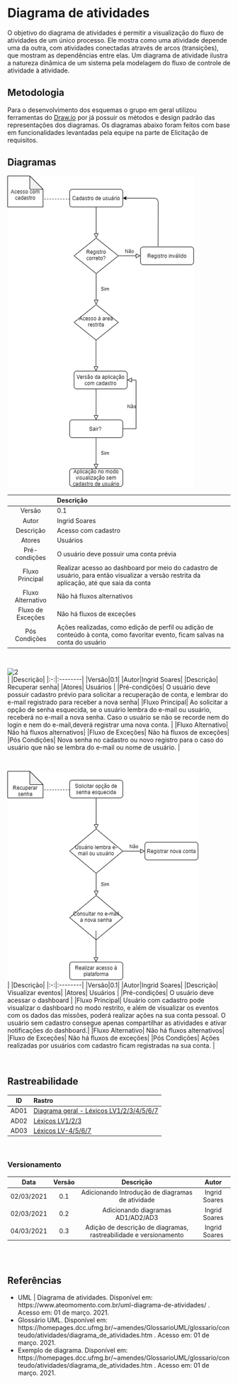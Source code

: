 # Diagrama de atividades

O objetivo do diagrama de atividades é permitir a visualização do fluxo de atividades de um único processo. Ele mostra como uma atividade depende uma da outra, com atividades conectadas através de arcos (transições), que mostram as dependências entre elas. Um diagrama de atividade ilustra a natureza dinâmica de um sistema pela modelagem do fluxo de controle de atividade à atividade.

## Metodologia 

Para o desenvolvimento dos esquemas o grupo em geral utilizou ferramentas do [Draw.io](https://app.diagrams.net/)  por já possuir os métodos e design padrão das representações dos diagramas. 
Os diagramas abaixo foram feitos com base em funcionalidades levantadas pela equipe na parte de Elicitação de requisitos.

 
 
## Diagramas 

![1](../../../assets/img/modeling/activity/AcessoComCadastro.png)

|   |Descrição|
|:-:|:--------|
|Versão|0.1|
|Autor|Ingrid Soares|
|Descrição| Acesso com cadastro|
|Atores| Usuários |
|Pré-condições| O usuário deve possuir uma conta prévia |
|Fluxo Principal|Realizar acesso ao dashboard por meio do cadastro de usuário, para então visualizar a versão restrita da aplicação, até que saia da conta|
|Fluxo Alternativo| Não há fluxos alternativos|
|Fluxo de Exceções| Não há fluxos de exceções|
|Pós Condições| Ações realizadas, como edição de perfil ou adição de conteúdo à conta, como favoritar evento, ficam salvas na conta do usuário |

<br>

![2](../../../assets/img/modeling/activity/CriarUsuário.png)
<br>
|   |Descrição|
|:-:|:--------|
|Versão|0.1|
|Autor|Ingrid Soares|
|Descrição| Recuperar senha|
|Atores| Usuários |
|Pré-condições| O usuário deve possuir cadastro prévio para solicitar a recuperação de conta, e lembrar do e-mail registrado para receber a nova senha|
|Fluxo Principal| Ao solicitar a opção de senha esquecida, se o usuário lembra do e-mail ou usuário, receberá no e-mail a nova senha. Caso o usuário se não se recorde nem do login e nem do e-mail,deverá registrar uma nova conta.  |
|Fluxo Alternativo| Não há fluxos alternativos|
|Fluxo de Exceções| Não há fluxos de exceções|
|Pós Condições| Nova senha no cadastro ou novo registro para o caso do usuário que não se lembra do e-mail ou nome de usuário. |

<br>

![3](../../../assets/img/modeling/activity/RecuperarSenha.png)
<br>
|   |Descrição|
|:-:|:--------|
|Versão|0.1|
|Autor|Ingrid Soares|
|Descrição| Visualizar eventos|
|Atores| Usuários |
|Pré-condições| O usuário deve acessar o dashboard |
|Fluxo Principal| Usuário com cadastro pode visualizar o dashboard no modo restrito, e além de visualizar os eventos com os dados das missões, poderá realizar ações na sua conta pessoal. O usuário sem cadastro consegue apenas compartilhar as atividades e ativar notificações do dashboard.|
|Fluxo Alternativo| Não há fluxos alternativos|
|Fluxo de Exceções| Não há fluxos de exceções|
|Pós Condições| Ações realizadas por usuários com cadastro ficam registradas na sua conta. |

<br>


 
## Rastreabilidade

| ID | Rastro |
|:--:| :----- |
AD01 |  [Diagrama geral - Léxicos LV1/2/3/4/5/6/7](https://unbarqdsw2020-2.github.io/2020.2_G6_RocketX/#/pages/modeling/lexico) |
AD02 | [Léxicos LV1/2/3](https://unbarqdsw2020-2.github.io/2020.2_G6_RocketX/#/pages/modeling/lexico) |
AD03 | [Léxicos LV-4/5/6/7](https://unbarqdsw2020-2.github.io/2020.2_G6_RocketX/#/pages/modeling/lexico) |
<br>
 
### Versionamento

| Data | Versão | Descrição | Autor |
|:----:|:-----: |:---------:|:-----:|
| 02/03/2021 | 0.1 | Adicionando Introdução de diagramas de atividade  | Ingrid Soares 
| 02/03/2021| 0.2 | Adicionando diagramas AD1/AD2/AD3| Ingrid Soares 
| 04/03/2021| 0.3 | Adição de descrição de diagramas, rastreabilidade e versionamento| Ingrid Soares 
</br>

 
 <br>
 
## Referências
<ul>
<li>
UML | Diagrama de atividades. Disponível em: https://www.ateomomento.com.br/uml-diagrama-de-atividades/
 . Acesso em: 01 de março. 2021.
</li>
<li>
Glossário UML. Disponível em:
https://homepages.dcc.ufmg.br/~amendes/GlossarioUML/glossario/conteudo/atividades/diagrama_de_atividades.htm
 . Acesso em: 01 de março. 2021.
</li>
<li>
Exemplo de diagrama. Disponível em:
https://homepages.dcc.ufmg.br/~amendes/GlossarioUML/glossario/conteudo/atividades/diagrama_de_atividades.htm
 . Acesso em: 01 de março. 2021.
 </li>
</ul>
